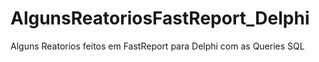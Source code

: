 # AlgunsReatoriosFastReport_Delphi
Alguns Reatorios feitos em FastReport  para Delphi com as Queries SQL
